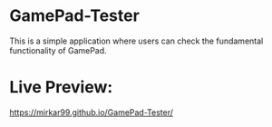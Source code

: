 # GamePad-Tester

This is a simple application where users can check the fundamental functionality of GamePad.
# Live Preview:
https://mirkar99.github.io/GamePad-Tester/